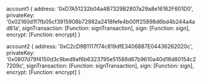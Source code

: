 account1
{
  address: '0xD7A51232b04a4B7329B2807a29a8e16162F601D0',
  privateKey: '0x02160d1f7fb05cf3915908b72982a2418fefe4b00ff25898d6bd4b244a4ad61a',
  signTransaction: [Function: signTransaction],
  sign: [Function: sign],
  encrypt: [Function: encrypt]
}

account2
{
  address: '0xC2cD9B1117f74c819dfE3406887E04436262020c',
  privateKey: '0x0807d79f4150d3c9bed9af6b6323795e51588d67b9610a40d18d80154c27209c',
  signTransaction: [Function: signTransaction],
  sign: [Function: sign],
  encrypt: [Function: encrypt]
}